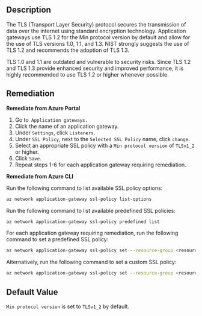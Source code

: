 ## Description

The TLS (Transport Layer Security) protocol secures the transmission of data over the internet using standard encryption technology. Application gateways use TLS 1.2 for the Min protocol version by default and allow for the use of TLS versions 1.0, 1.1, and 1.3. NIST strongly suggests the use of TLS 1.2 and recommends the adoption of TLS 1.3.

TLS 1.0 and 1.1 are outdated and vulnerable to security risks. Since TLS 1.2 and TLS 1.3 provide enhanced security and improved performance, it is highly recommended to use TLS 1.2 or higher whenever possible.

## Remediation

**Remediate from Azure Portal**

1. Go to` Application gateways.`
2. Click the name of an application gateway.
3. Under `Settings`, click `Listeners`.
4. Under `SSL Policy`, next to the `Selected SSL Policy` name, click `change`.
5. Select an appropriate SSL policy with a `Min protocol version` of `TLSv1_2` or higher.
6. Click `Save`.
7. Repeat steps 1-6 for each application gateway requiring remediation.

**Remediate from Azure CLI**

Run the following command to list available SSL policy options:

```bash
az network application-gateway ssl-policy list-options
```

Run the following command to list available predefined SSL policies:

```bash
az network application-gateway ssl-policy predefined list
```

For each application gateway requiring remediation, run the following command to set a predefined SSL policy:

```bash
az network application-gateway ssl-policy set --resource-group <resourcegroup> --gateway-name <application-gateway> --name <ssl-policy> --policy-type Predefined
```

Alternatively, run the following command to set a custom SSL policy:

```bash
az network application-gateway ssl-policy set --resource-group <resourcegroup> --gateway-name <application-gateway> --policy-type Custom --minprotocol-version <min-protocol-version> --cipher-suites <cipher-suites>
```

## Default Value

`Min protocol version` is set to `TLSv1_2` by default.